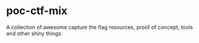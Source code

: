 # poc-ctf-mix
A collection of awesome capture the flag resources, proof of concept, tools and other shiny things.
